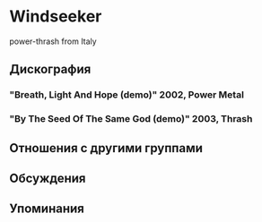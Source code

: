 # Windseeker

power-thrash from Italy

## Дискография

### "Breath, Light And Hope (demo)" 2002, Power Metal



### "By The Seed Of The Same God (demo)" 2003, Thrash




## Отношения с другими группами


## Обсуждения


## Упоминания

